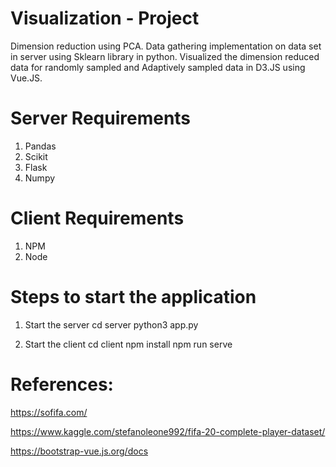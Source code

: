 # Visualization - Project
Dimension reduction using PCA.
Data gathering implementation on data set in server using Sklearn library in python.
Visualized the dimension reduced data for randomly sampled and Adaptively sampled data in D3.JS using Vue.JS.

# Server Requirements
1. Pandas
2. Scikit
3. Flask
4. Numpy

# Client Requirements
1. NPM
2. Node

# Steps to start the application
1. Start the server
cd server
python3 app.py

2. Start the client
cd client
npm install
npm run serve

# References:
https://sofifa.com/

https://www.kaggle.com/stefanoleone992/fifa-20-complete-player-dataset/

https://bootstrap-vue.js.org/docs